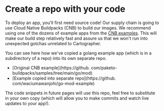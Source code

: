 # Create a repo with your code

To deploy an app, you'll first need source code! Our supply chain is going
to use Cloud Native Buildpacks (CNB) to build our images. We recommend using
one
of the dozens of example apps from the
[CNB examples](https://github.com/paketo-buildpacks/samples).
This will make our build step relatively fast and assure us that we won't
run into unexpected gotchas unrelated to Cartographer.

You can see here how we've copied a golang example app (which is in a
subdirectory of a repo) into its own separate repo.
- [Original CNB example](https://github.
  com/paketo-buildpacks/samples/tree/main/go/mod)
- [Example copied into separate repo](https://github.
  com/waciumawanjohi/go-mod-example)

The code snippets in future pages will use this repo, feel free to
substitute in your own copy (which will allow you to make commits and watch
live updates to your app!).
